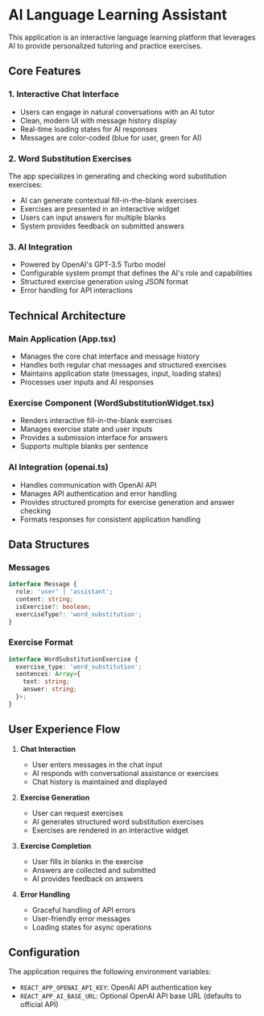 # AI Language Learning Assistant

This application is an interactive language learning platform that leverages AI to provide personalized tutoring and practice exercises.

## Core Features

### 1. Interactive Chat Interface
- Users can engage in natural conversations with an AI tutor
- Clean, modern UI with message history display
- Real-time loading states for AI responses
- Messages are color-coded (blue for user, green for AI)

### 2. Word Substitution Exercises
The app specializes in generating and checking word substitution exercises:
- AI can generate contextual fill-in-the-blank exercises
- Exercises are presented in an interactive widget
- Users can input answers for multiple blanks
- System provides feedback on submitted answers

### 3. AI Integration
- Powered by OpenAI's GPT-3.5 Turbo model
- Configurable system prompt that defines the AI's role and capabilities
- Structured exercise generation using JSON format
- Error handling for API interactions

## Technical Architecture

### Main Application (App.tsx)
- Manages the core chat interface and message history
- Handles both regular chat messages and structured exercises
- Maintains application state (messages, input, loading states)
- Processes user inputs and AI responses

### Exercise Component (WordSubstitutionWidget.tsx)
- Renders interactive fill-in-the-blank exercises
- Manages exercise state and user inputs
- Provides a submission interface for answers
- Supports multiple blanks per sentence

### AI Integration (openai.ts)
- Handles communication with OpenAI API
- Manages API authentication and error handling
- Provides structured prompts for exercise generation and answer checking
- Formats responses for consistent application handling

## Data Structures

### Messages
```typescript
interface Message {
  role: 'user' | 'assistant';
  content: string;
  isExercise?: boolean;
  exerciseType?: 'word_substitution';
}
```

### Exercise Format
```typescript
interface WordSubstitutionExercise {
  exercise_type: 'word_substitution';
  sentences: Array<{
    text: string;
    answer: string;
  }>;
}
```

## User Experience Flow

1. **Chat Interaction**
   - User enters messages in the chat input
   - AI responds with conversational assistance or exercises
   - Chat history is maintained and displayed

2. **Exercise Generation**
   - User can request exercises
   - AI generates structured word substitution exercises
   - Exercises are rendered in an interactive widget

3. **Exercise Completion**
   - User fills in blanks in the exercise
   - Answers are collected and submitted
   - AI provides feedback on answers

4. **Error Handling**
   - Graceful handling of API errors
   - User-friendly error messages
   - Loading states for async operations

## Configuration

The application requires the following environment variables:
- `REACT_APP_OPENAI_API_KEY`: OpenAI API authentication key
- `REACT_APP_AI_BASE_URL`: Optional OpenAI API base URL (defaults to official API)
